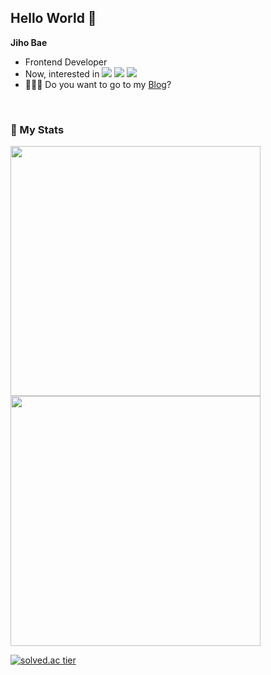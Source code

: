 ## Hello World 🙌
**Jiho Bae**
- Frontend Developer 
- Now, interested in
    <img src="https://img.shields.io/badge/JavaScript-F7DF1E?style=flat-square&logo=JavaScript&logoColor=white"/>
    <img src="https://img.shields.io/badge/React-61DAFB?style=flat-square&logo=React&logoColor=white"/>
    <img src="https://img.shields.io/badge/Node.Js-339933?style=flat-square&logo=Node.js&logoColor=white"/> 
- 👨🏻‍💻 Do you want to go to my <a href="https://gobae.tistory.com/" target="_blank">Blog</a>?

<br/>
<h3>👀 My Stats</h3>

<img src="https://github-readme-stats.vercel.app/api?username=jiho-bae&show_icons=true&count_private=true&hide_border=false&theme=react&bg_color=white&text_color=black" style="width: 400px" />
<img src="https://github-readme-stats.vercel.app/api/top-langs/?username=jiho-bae&hide_border=false&layout=compact&theme=react&bg_color=white&text_color=black" style="width: 400px" />


  [![solved.ac tier](http://mazassumnida.wtf/api/mini/generate_badge?boj=hazard)](https://solved.ac/hazard)
